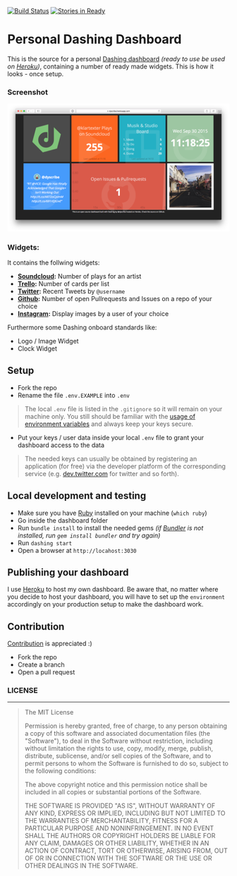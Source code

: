 [![Build Status](https://travis-ci.org/dyscribe/personal-dashing-dashboard.svg?branch=master)](https://travis-ci.org/dyscribe/personal-dashing-dashboard)
[![Stories in Ready](https://badge.waffle.io/dyscribe/personal-dashing-dashboard.png?label=ready&title=Ready)](https://waffle.io/dyscribe/personal-dashing-dashboard)

# Personal Dashing Dashboard


This is the source for a personal [Dashing dashboard](//dashing.io/) _(ready to use be used on [Heroku](//heroku.com))_, containing a number of ready made widgets. This is how it looks - once setup.

### Screenshot
![Dashboard screenshot](/assets/images/screenshot.png)


### Widgets:

It contains the follwing widgets:

 * **[Soundcloud](//soundcloud.com):** Number of plays for an artist
 * **[Trello](//trello.com):** Number of cards per list
 * **[Twitter](//twitter.com):** Recent Tweets by `@username`
 * **[Github](//github.com):** Number of open Pullrequests and Issues on a repo of your choice
 * **[Instagram](//instagram.com):** Display images by a user of your choice

Furthermore some Dashing onboard standards like:

 * Logo / Image Widget
 * Clock Widget

## Setup

* Fork the repo
* Rename the file `.env.EXAMPLE` into `.env`

> The local `.env` file is listed in the `.gitignore` so it will remain on your machine only. You still should be familiar with the [usage of environment variables](http://railsapps.github.io/rails-environment-variables.html) and always keep your keys secure.

* Put your keys / user data inside your local `.env` file to grant your dashboard access to the data

> The needed keys can usually be obtained by registering an application (for free) via the developer platform of the corresponding service (e.g. [dev.twitter.com](https://dev.twitter.com/) for twitter and so forth).

## Local development and testing

* Make sure you have [Ruby](https://www.ruby-lang.org/en/) installed on your machine (`which ruby`)
* Go inside the dashboard folder
* Run `bundle install` to install the needed gems _(if [Bundler](http://bundler.io/) is not installed, run `gem install bundler` and try again)_
* Run `dashing start`
* Open a browser at `http://locahost:3030`

## Publishing your dashboard

I use [Heroku](//heroku.com) to host my own dashboard. Be aware that, no matter where you decide to host your dashboard, you will have to set up the `environment` accordingly on your production setup to make the dashboard work.

## Contribution

[Contribution](https://guides.github.com/activities/contributing-to-open-source/) is appreciated :)

* Fork the repo
* Create a branch
* Open a pull request

### LICENSE
-------

> The MIT License
>
> Permission is hereby granted, free of charge, to any person obtaining a copy
> of this software and associated documentation files (the "Software"), to deal
> in the Software without restriction, including without limitation the rights
> to use, copy, modify, merge, publish, distribute, sublicense, and/or sell
> copies of the Software, and to permit persons to whom the Software is
> furnished to do so, subject to the following conditions:
>
> The above copyright notice and this permission notice shall be included in
> all copies or substantial portions of the Software.
>
> THE SOFTWARE IS PROVIDED "AS IS", WITHOUT WARRANTY OF ANY KIND, EXPRESS OR
> IMPLIED, INCLUDING BUT NOT LIMITED TO THE WARRANTIES OF MERCHANTABILITY,
> FITNESS FOR A PARTICULAR PURPOSE AND NONINFRINGEMENT. IN NO EVENT SHALL THE
> AUTHORS OR COPYRIGHT HOLDERS BE LIABLE FOR ANY CLAIM, DAMAGES OR OTHER
> LIABILITY, WHETHER IN AN ACTION OF CONTRACT, TORT OR OTHERWISE, ARISING FROM,
> OUT OF OR IN CONNECTION WITH THE SOFTWARE OR THE USE OR OTHER DEALINGS IN
> THE SOFTWARE.
